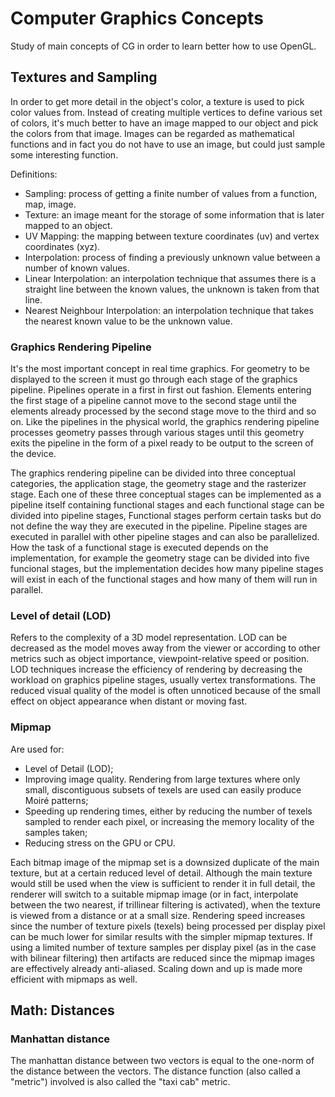 # Computer Graphics Concepts
Study of main concepts of CG in order to learn better how to use OpenGL.
## Textures and Sampling
In order to get more detail in the object's color, a texture is used to pick color values from. Instead of creating multiple vertices to define various set of colors, it's much better to have an image mapped to our object and pick the colors from that image. Images can be regarded as mathematical functions and in fact you do not have to use an image, but could just sample some interesting function.

Definitions:
- Sampling: process of getting a finite number of values from a function, map, image.
- Texture: an image meant for the storage of some information that is later mapped to an object.
- UV Mapping: the mapping between texture coordinates (uv) and vertex coordinates (xyz).
- Interpolation: process of finding a previously unknown value between a number of known values.
- Linear Interpolation: an interpolation technique that assumes there is a straight line between the known values, the unknown is taken from that line.
- Nearest Neighbour Interpolation: an interpolation technique that takes the nearest known value to be the unknown value.

### Graphics Rendering Pipeline
It's the most important concept in real time graphics. For geometry to be displayed to the screen it must go through each stage of the graphics pipeline. Pipelines operate in a first in first out fashion. Elements entering the first stage of a pipeline cannot move to the second stage until the elements already processed by the second stage move to the third and so on. Like the pipelines in the physical world, the graphics rendering pipeline processes geometry passes through various stages until this geometry exits the pipeline in the form of a pixel ready to be output to the screen of the device.

The graphics rendering pipeline can be divided into three conceptual categories, the application stage, the geometry stage and the rasterizer stage. Each one of these three conceptual stages can be implemented as a pipeline itself containing functional stages and each functional stage can be divided into pipeline stages, Functional stages perform certain tasks but do not define the way they are executed in the pipeline. Pipeline stages are executed in parallel with other pipeline stages and can also be parallelized. How the task of a functional stage is executed depends on the implementation, for example the geometry stage can be divided into five funcional stages, but the implementation decides how many pipeline stages will exist in each of the functional stages and how many of them will run in parallel.

### Level of detail (LOD)
Refers to the complexity of a 3D model representation. LOD can be decreased as the model moves away from the viewer or according to other metrics such as object importance, viewpoint-relative speed or position. LOD techniques increase the efficiency of rendering by decreasing the workload on graphics pipeline stages, usually vertex transformations. The reduced visual quality of the model is often unnoticed because of the small effect on object appearance when distant or moving fast.

### Mipmap
Are used for:
- Level of Detail (LOD);
- Improving image quality. Rendering from large textures where only small, discontiguous subsets of texels are used can easily produce Moiré patterns;
- Speeding up rendering times, either by reducing the number of texels sampled to render each pixel, or increasing the memory locality of the samples taken;
- Reducing stress on the GPU or CPU.

Each bitmap image of the mipmap set is a downsized duplicate of the main texture, but at a certain reduced level of detail. Although the main texture would still be used when the view is sufficient to render it in full detail, the renderer will switch to a suitable mipmap image (or in fact, interpolate between the two nearest, if trillinear filtering is activated), when the texture is viewed from a distance or at a small size. Rendering speed increases since the number of texture pixels (texels) being processed per display pixel can be much lower for similar results with the simpler mipmap textures. If using a limited number of texture samples per display pixel (as in the case with bilinear filtering) then artifacts are reduced since the mipmap images are effectively already anti-aliased. Scaling down and up is made more efficient with mipmaps as well.

## Math: Distances
### Manhattan distance
The manhattan distance between two vectors is equal to the one-norm of the distance between the vectors. The distance function (also called a "metric") involved is also called the "taxi cab" metric.
